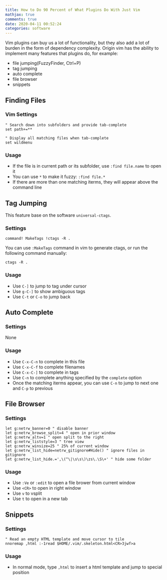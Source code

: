 ```yaml
---
title: How to Do 90 Percent of What Plugins Do With Just Vim
mathjax: true
comments: true
date: 2020-04-11 00:52:24
categories: software
---
```


Vim plugins can buy us a lot of functionality, but they also add a lot of burden in the form of dependency complexity. Origin vim has the ability to implement many features that plugins do, for example:

- file jumping(FuzzyFinder, Ctrl+P)
- tag jumping
- auto complete
- file browser
- snippets

## Finding Files

### Vim Settings
```vim
" Search down into subfolders and provide tab-complete
set path+=**

" Display all matching files when tab-complete
set wildmenu
```

### Usage
- If the file is in current path or its subfolder, use `:find file.name` to open it
- You can use `*` to make it fuzzy: `:find file.*`
- If there are more than one matching iterms, they will appear above the command line

## Tag Jumping
This feature base on the software `universal-ctags`.

### Settings
```vim
command! MakeTags !ctags -R .
```
You can use `:MakeTags` command in vim to generate ctags, or run the following command manually:
```
ctags -R .
```

### Usage
- Use `C-]` to jump to tag under cursor
- Use `g-C-]` to show ambiguous tags
- Use `C-t` or `C-o` to jump back

## Auto Complete

### Settings
None

### Usage
- Use `C-x-C-n` to complete in this file
- Use `C-x-C-f` to complete filenames
- Use `C-x-C-]` to complete in tags
- Use `C-n` to complete anything specified by the `complete` option
- Once the matching iterms appear, you can use `C-n` to jump to next one and `C-p` to previous

## File Browser
### Settings
```vim
let g:netrw_banner=0 " disable banner
let g:netrw_browse_split=4 " open in prior window
let g:netrw_altv=1 " open split to the right
let g:netrw_liststyle=3 " tree view
let g:netrw_winsize=25 " 25% of current window
let g:netrw_list_hide=netrw_gitignore#Hide() " ignore files in gitignore
let g:netrw_list_hide.=',\(^\|\s\s\)\zs\.\S\+' " hide some folder
```
### Usage
- Use `:Ve` or `:edit` to open a file brower from current window
- Use `<CR>` to open in right window
- Use `v` to vsplit
- Use `t` to open in a new tab

## Snippets
### Settings
```vim
" Read an empty HTML template and move cursor to tile
nnoremap ,html :-1read $HOME/.vim/.skeleton.html<CR>3jwf>a
```

### Usage
- In normal mode, type `,html` to insert a html template and jump to special position
